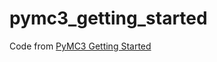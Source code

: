 # pymc3_getting_started
Code from [PyMC3 Getting Started](https://docs.pymc.io/en/v3/pymc-examples/examples/getting_started.html)

